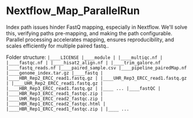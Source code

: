 # Nextflow_Map_ParallelRun
Index path issues hinder FastQ mapping, especially in Nextflow. We'll solve this, verifying paths pre-mapping, and making the path configurable. Parallel processing accelerates mapping, ensures reproducibility, and scales efficiently for multiple paired fastq..

Folder structure:
`
|____LICENSE
|____module
| |____multiqc.nf
| |____fastqc.nf
| |____hisat2_align.nf
| |____trim_galore.nf
|____fastq_reads.nf
|____paired_sample.csv
|____pipeline_pairedMap.nf
|____genome_index.tar.gz
|____fastq
| |____HBR_Rep2_ERCC_read1.fastq.gz
| |____UHR_Rep3_ERCC_read1.fastq.gz
| |____UHR_Rep2_ERCC_read1.fastq.gz
| |____HBR_Rep3_ERCC_read1.fastq.gz
| |____ ...
|____fastQC
| |____HBR_Rep3_ERCC_read1_fastqc.zip
| |____UHR_Rep1_ERCC_read2_fastqc.zip
| |____HBR_Rep1_ERCC_read2_fastqc.html
| |____HBR_Rep1_ERCC_read1_fastqc.zip
| |____ ...
`


